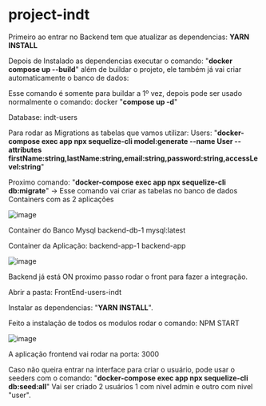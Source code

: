 # project-indt

Primeiro ao entrar no Backend tem que atualizar as dependencias: **YARN INSTALL**

Depois de Instalado as dependencias executar o comando: "**docker compose up --build**" além de buildar o projeto, ele também já vai criar automaticamente o banco de dados: 

Esse comando é somente para buildar a 1º vez, depois pode ser usado normalmente o comando: docker "**compose up -d**"

Database: indt-users

Para rodar as Migrations as tabelas que vamos utilizar: Users: "**docker-compose exec app npx sequelize-cli model:generate --name User --attributes firstName:string,lastName:string,email:string,password:string,accessLevel:string**"

Proximo comando: "**docker-compose exec app npx sequelize-cli db:migrate**" -> Esse comando vai criar as tabelas no banco de dados
Containers com as 2 aplicações 

![image](https://github.com/arlansonic/project-indt/assets/33867391/01415ee3-6235-4fe7-bd67-f2a0418bfc20)

Container do Banco Mysql
backend-db-1
mysql:latest

Container da Aplicação: 
backend-app-1
backend-app

![image](https://github.com/arlansonic/project-indt/assets/33867391/75234945-f6ce-4b0c-ad88-fbdbc2fe6ec0)

Backend já está ON proximo passo rodar o front para fazer a integração. 

Abrir a pasta: FrontEnd-users-indt

Instalar as dependencias: "**YARN INSTALL**". 

Feito a instalação de todos os modulos rodar o comando: NPM START

![image](https://github.com/arlansonic/project-indt/assets/33867391/dbffbeed-2f0f-402b-8e6c-f5b3f5d9e0fb)

A aplicação frontend vai rodar na porta: 3000

Caso não queira entrar na interface para criar o usuário, pode usar o seeders com o comando: 
"**docker-compose exec app npx sequelize-cli db:seed:all**" 
Vai ser criado 2 usuários 1 com nivel admin e outro com nivel "user".




